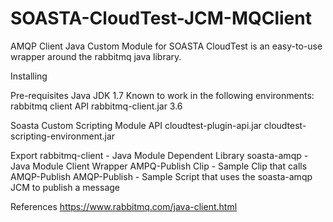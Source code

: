 # SOASTA-CloudTest-JCM-MQClient
AMQP Client Java Custom Module for SOASTA CloudTest is an easy-to-use wrapper around the rabbitmq java library.

Installing

Pre-requisites
Java JDK 1.7
Known to work in the following environments:
rabbitmq client API
rabbitmq-client.jar 3.6

Soasta Custom Scripting Module API
cloudtest-plugin-api.jar
cloudtest-scripting-environment.jar

Export
rabbitmq-client - Java Module Dependent Library
soasta-amqp - Java Module Client Wrapper
AMPQ-Publish Clip - Sample Clip that calls AMQP-Publish
AMQP-Publish - Sample Script that uses the soasta-amqp JCM to publish a message

References
https://www.rabbitmq.com/java-client.html
